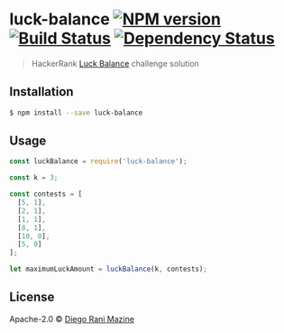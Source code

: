 # luck-balance [![NPM version][npm-image]][npm-url] [![Build Status][travis-image]][travis-url] [![Dependency Status][daviddm-image]][daviddm-url]
> HackerRank [Luck Balance](https://www.hackerrank.com/challenges/luck-balance/problem?h_l=interview&playlist_slugs%5B%5D=interview-preparation-kit&playlist_slugs%5B%5D=greedy-algorithms) challenge solution

## Installation

```sh
$ npm install --save luck-balance
```

## Usage

```js
const luckBalance = require('luck-balance');

const k = 3;

const contests = [
  [5, 1],
  [2, 1],
  [1, 1],
  [8, 1],
  [10, 0],
  [5, 0]
];

let maximumLuckAmount = luckBalance(k, contests);
```
## License

Apache-2.0 © [Diego Rani Mazine]()


[npm-image]: https://badge.fury.io/js/luck-balance.svg
[npm-url]: https://npmjs.org/package/luck-balance
[travis-image]: https://travis-ci.org/dmazine/luck-balance.svg?branch=master
[travis-url]: https://travis-ci.org/dmazine/luck-balance
[daviddm-image]: https://david-dm.org/dmazine/luck-balance.svg?theme=shields.io
[daviddm-url]: https://david-dm.org/dmazine/luck-balance
